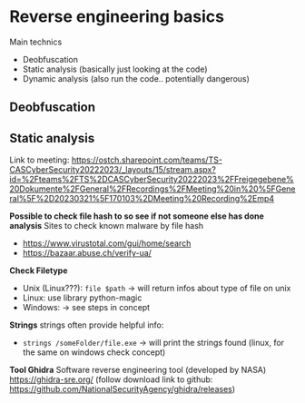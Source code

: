 # Reverse engineering basics

Main technics

- Deobfuscation
- Static analysis (basically just looking at the code)
- Dynamic analysis (also run the code.. potentially dangerous)


## Deobfuscation


## Static analysis

Link to meeting: https://ostch.sharepoint.com/teams/TS-CASCyberSecurity20222023/_layouts/15/stream.aspx?id=%2Fteams%2FTS%2DCASCyberSecurity20222023%2FFreigegebene%20Dokumente%2FGeneral%2FRecordings%2FMeeting%20in%20%5FGeneral%5F%2D20230321%5F170103%2DMeeting%20Recording%2Emp4 

**Possible to check file hash to so see if not someone else has done analysis**
Sites to check known malware by file hash
- https://www.virustotal.com/gui/home/search
- https://bazaar.abuse.ch/verify-ua/


**Check Filetype**
- Unix (Linux???): `file $path` -> will return infos about type of file on unix
- Linux: use library python-magic
- Windows: -> see steps in concept

**Strings**
strings often provide helpful info: 
- `strings /someFolder/file.exe` -> will print the strings found (linux, for the same on windows check concept)



**Tool Ghidra**
Software reverse engineering tool (developed by NASA)
https://ghidra-sre.org/  (follow download link to github: https://github.com/NationalSecurityAgency/ghidra/releases)